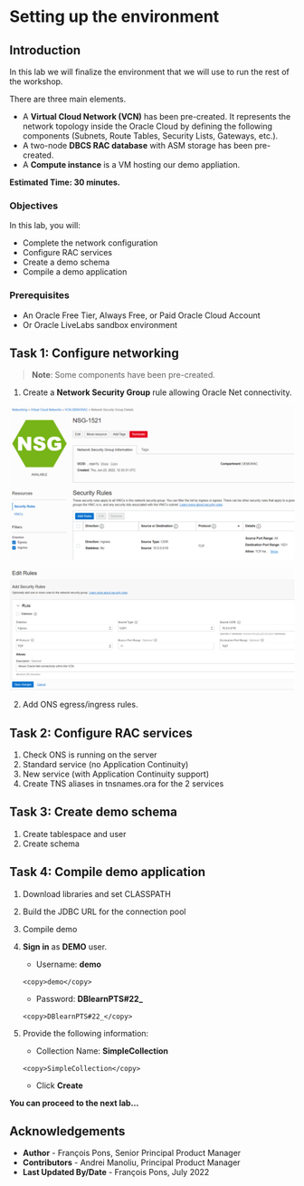 # Setting up the environment

## Introduction

In this lab we will finalize the environment that we will use to run the rest of the workshop.

There are three main elements.

* A **Virtual Cloud Network (VCN)** has been pre-created. It represents the network topology inside the Oracle Cloud by defining the following components (Subnets, Route Tables, Security Lists, Gateways, etc.).
* A two-node **DBCS RAC database** with ASM storage has been pre-created.
* A **Compute instance** is a VM hosting our demo appliation.

**Estimated Time: 30 minutes.**

### Objectives

In this lab, you will:

* Complete the network configuration
* Configure RAC services
* Create a demo schema
* Compile a demo application

### Prerequisites

* An Oracle Free Tier, Always Free, or Paid Oracle Cloud Account
* Or Oracle LiveLabs sandbox environment

## Task 1: Configure networking


> **Note**: Some components have been pre-created.

1. Create a **Network Security Group** rule allowing Oracle Net connectivity.

![NSGdef](./images/task1/img100.png)

![NSGrule](./images/task1/img200.png)


2. Add ONS egress/ingress rules.


## Task 2: Configure RAC services

1. Check ONS is running on the server
2. Standard service (no Application Continuity)
3. New service (with Application Continuity support)
4. Create TNS aliases in tnsnames.ora for the 2 services


## Task 3: Create demo schema

1. Create tablespace and user
2. Create  schema


## Task 4: Compile demo application

1. Download libraries and set CLASSPATH
2. Build the JDBC URL for the connection pool
3. Compile demo


15. **Sign in** as **DEMO** user.

    - Username: **demo**
    ```
    <copy>demo</copy>
    ```
    - Password: **DBlearnPTS#22_**
    ```
    <copy>DBlearnPTS#22_</copy>
    ```



18. Provide the following information:

    - Collection Name: **SimpleCollection**
    ```
    <copy>SimpleCollection</copy>
    ```
    - Click **Create**


**You can proceed to the next lab…**


## Acknowledgements
* **Author** - François Pons, Senior Principal Product Manager
* **Contributors** - Andrei Manoliu, Principal Product Manager
* **Last Updated By/Date** - François Pons, July 2022
